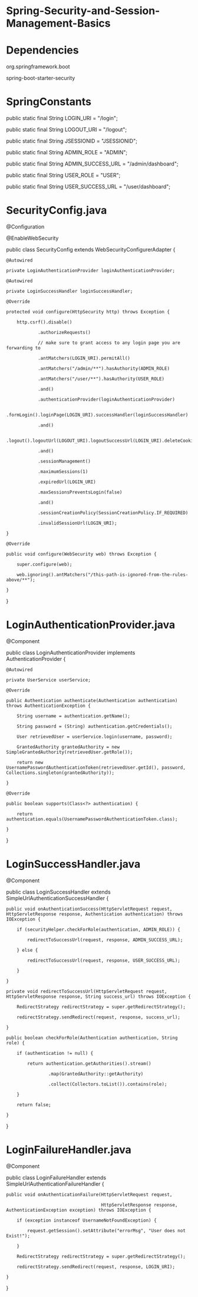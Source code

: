 # Spring-Security-and-Session-Management-Basics

# Dependencies


  
  <groupId>org.springframework.boot</groupId>
    
  <artifactId>spring-boot-starter-security</artifactId>
  


# SpringConstants

public static final String LOGIN_URI = "/login";

public static final String LOGOUT_URI = "/logout";

public static final String JSESSIONID = "JSESSIONID";

public static final String ADMIN_ROLE = "ADMIN";

public static final String ADMIN_SUCCESS_URL = "/admin/dashboard";

public static final String USER_ROLE = "USER";

public static final String USER_SUCCESS_URL = "/user/dashboard";

# SecurityConfig.java

@Configuration

@EnableWebSecurity

public class SecurityConfig extends WebSecurityConfigurerAdapter {

    @Autowired
    
    private LoginAuthenticationProvider loginAuthenticationProvider;

    @Autowired
    
    private LoginSuccessHandler loginSuccessHandler;

    @Override
    
    protected void configure(HttpSecurity http) throws Exception {
    
        http.csrf().disable()

                .authorizeRequests()
                
                // make sure to grant access to any login page you are forwarding to
                
                .antMatchers(LOGIN_URI).permitAll()
                
                .antMatchers("/admin/**").hasAuthority(ADMIN_ROLE)
                
                .antMatchers("/user/**").hasAuthority(USER_ROLE)
                
                .and()
                
                .authenticationProvider(loginAuthenticationProvider)
                
                .formLogin().loginPage(LOGIN_URI).successHandler(loginSuccessHandler)
                
                .and()
                
                .logout().logoutUrl(LOGOUT_URI).logoutSuccessUrl(LOGIN_URI).deleteCookies(JSESSIONID)
                
                .and()
                
                .sessionManagement()
                
                .maximumSessions(1)
                
                .expiredUrl(LOGIN_URI)
                
                .maxSessionsPreventsLogin(false)
                
                .and()
                
                .sessionCreationPolicy(SessionCreationPolicy.IF_REQUIRED)
                
                .invalidSessionUrl(LOGIN_URI);
                
    }

    @Override
    
    public void configure(WebSecurity web) throws Exception {
    
        super.configure(web);
        
        web.ignoring().antMatchers("/this-path-is-ignored-from-the-rules-above/**");
        
    }

}

# LoginAuthenticationProvider.java

@Component

public class LoginAuthenticationProvider implements AuthenticationProvider {

    @Autowired
    
    private UserService userService;

    @Override
    
    public Authentication authenticate(Authentication authentication) throws AuthenticationException {
    
        String username = authentication.getName();
        
        String password = (String) authentication.getCredentials();
        
        User retrievedUser = userService.login(username, password);
        
        GrantedAuthority grantedAuthority = new SimpleGrantedAuthority(retrievedUser.getRole());
        
        return new UsernamePasswordAuthenticationToken(retrievedUser.getId(), password, Collections.singleton(grantedAuthority));
        
    }

    @Override
    
    public boolean supports(Class<?> authentication) {
    
        return authentication.equals(UsernamePasswordAuthenticationToken.class);
        
    }
    
}


# LoginSuccessHandler.java

@Component

public class LoginSuccessHandler extends SimpleUrlAuthenticationSuccessHandler {


    public void onAuthenticationSuccess(HttpServletRequest request, HttpServletResponse response, Authentication authentication) throws IOException {
    
        if (securityHelper.checkForRole(authentication, ADMIN_ROLE)) {
        
            redirectToSuccessUrl(request, response, ADMIN_SUCCESS_URL);
            
        } else {
        
            redirectToSuccessUrl(request, response, USER_SUCCESS_URL);
            
        }
        
    }

    private void redirectToSuccessUrl(HttpServletRequest request, HttpServletResponse response, String success_url) throws IOException {
    
        RedirectStrategy redirectStrategy = super.getRedirectStrategy();
        
        redirectStrategy.sendRedirect(request, response, success_url);
        
    }

    public boolean checkForRole(Authentication authentication, String role) {
    
        if (authentication != null) {
        
            return authentication.getAuthorities().stream()
            
                    .map(GrantedAuthority::getAuthority)
                    
                    .collect(Collectors.toList()).contains(role);
                    
        }
        
        return false;
        
    }
    
}
# LoginFailureHandler.java

@Component

public class LoginFailureHandler extends SimpleUrlAuthenticationFailureHandler {

    public void onAuthenticationFailure(HttpServletRequest request,
    
                                        HttpServletResponse response, AuthenticationException exception) throws IOException {
                                        
        if (exception instanceof UsernameNotFoundException) {
        
            request.getSession().setAttribute("errorMsg", "User does not Exist!");
            
        }
        
        RedirectStrategy redirectStrategy = super.getRedirectStrategy();
        
        redirectStrategy.sendRedirect(request, response, LOGIN_URI);
        
    }
    
}
